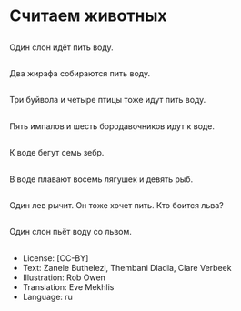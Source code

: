 # Считаем животных

##
Один слон идёт пить воду.

##
Два жирафа собираются пить воду.

##
Три буйвола и четыре птицы тоже идут пить воду.

##
Пять импалов и шесть бородавочников идут к воде.

##
К воде бегут семь зeбр.

##
В воде плавают восемь лягушек и девять рыб.

##
Один лев рычит. Он тоже хочет пить. Кто боится льва?

##
Один слон пьёт воду со львом.

##
* License: [CC-BY]
* Text: Zanele Buthelezi, Thembani Dladla, Clare Verbeek
* Illustration: Rob Owen
* Translation: Eve Mekhlis
* Language: ru
